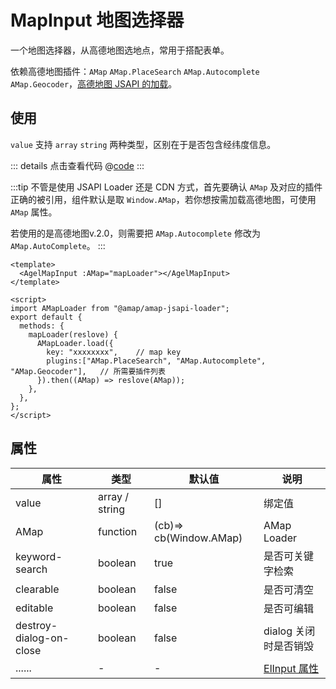 # MapInput 地图选择器

一个地图选择器，从高德地图选地点，常用于搭配表单。

依赖高德地图插件：`AMap` `AMap.PlaceSearch` `AMap.Autocomplete` `AMap.Geocoder`，[高德地图 JSAPI 的加载](https://developer.amap.com/api/jsapi-v2/guide/abc/load)。

## 使用

`value` 支持 `array` `string` 两种类型，区别在于是否包含经纬度信息。

<ClientOnly><mapInputWrap/></ClientOnly>


::: details 点击查看代码
@[code](@example/mapInputBase.vue)
:::

:::tip
不管是使用 JSAPI Loader 还是 CDN 方式，首先要确认 `AMap` 及对应的插件正确的被引用，组件默认是取 `Window.AMap`，若你想按需加载高德地图，可使用 `AMap` 属性。

若使用的是高德地图v.2.0，则需要把 `AMap.Autocomplete` 修改为 `AMap.AutoComplete`。
:::


```vue
<template>
  <AgelMapInput :AMap="mapLoader"></AgelMapInput>
</template>
 
<script>
import AMapLoader from "@amap/amap-jsapi-loader";
export default {
  methods: {
    mapLoader(reslove) {
      AMapLoader.load({
        key: "xxxxxxxx",    // map key
        plugins:["AMap.PlaceSearch", "AMap.Autocomplete", "AMap.Geocoder"],   // 所需要插件列表
      }).then((AMap) => reslove(AMap));
    },
  },
};
</script>
```


## 属性

| 属性         | 类型            |  默认值  | 说明                                 | 
| ------------ | ------------    | ------ | ------------------------------------ | 
| value        | array / string    | []     | 绑定值                |  
| AMap         | function        | (cb)=> cb(Window.AMap)      | AMap Loader       |
| keyword-search| boolean         | true   | 是否可关键字检索            |  
| clearable    | boolean         | false  | 是否可清空                |  
| editable     | boolean         | false  | 是否可编辑                |  
| destroy-dialog-on-close| boolean  | false  | dialog 关闭时是否销毁     |
| ......       | -  | - | [ElInput 属性](https://element-plus.gitee.io/zh-CN/component/input.html)

